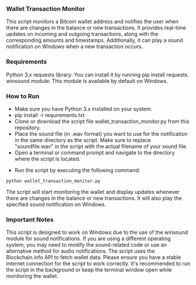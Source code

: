 ### Wallet Transaction Monitor
This script monitors a Bitcoin wallet address and notifies the user when there are changes in the balance or new transactions. It provides real-time updates on incoming and outgoing transactions, along with the corresponding amounts and timestamps. Additionally, it can play a sound notification on Windows when a new transaction occurs.

### Requirements
Python 3.x
requests library: You can install it by running pip install requests.
winsound module: This module is available by default on Windows.


### How to Run
* Make sure you have Python 3.x installed on your system.
* pip install -r requirements.txt
* Clone or download the script file wallet_transaction_monitor.py from this repository.
* Place the sound file (in .wav format) you want to use for the notification in the same directory as the script. Make sure to replace "soundfile.wav" in the script with the actual filename of your sound file.
* Open a terminal or command prompt and navigate to the directory where the script is located.

- Run the script by executing the following command:
``` shell
python wallet_transaction_monitor.py
```

The script will start monitoring the wallet and display updates whenever there are changes in the balance or new transactions. It will also play the specified sound notification on Windows.

### Important Notes
This script is designed to work on Windows due to the use of the winsound module for sound notifications. If you are using a different operating system, you may need to modify the sound-related code or use an alternative method for audio notifications.
The script uses the Blockchain.info API to fetch wallet data. Please ensure you have a stable internet connection for the script to work correctly.
It's recommended to run the script in the background or keep the terminal window open while monitoring the wallet.
